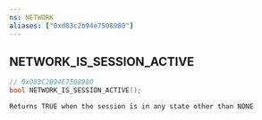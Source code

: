 ```yaml
---
ns: NETWORK
aliases: ["0xd83c2b94e7508980"]
---
```

## NETWORK_IS_SESSION_ACTIVE

```c
// 0xD83C2B94E7508980
bool NETWORK_IS_SESSION_ACTIVE();
```

```
Returns TRUE when the session is in any state other than NONE
```
